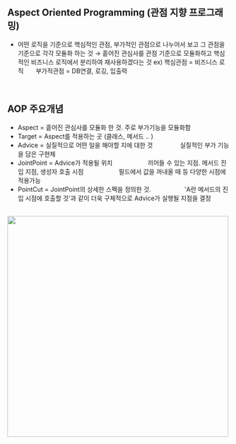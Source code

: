 <!-- --- --><!-- title: AOP 지원 --><!-- updated: 2022-12-11 08:59:24Z --><!-- created: 2022-12-08 06:14:41Z --><!-- latitude: 37.26357270 --><!-- longitude: 127.02860090 --><!-- altitude: 0.0000 --><!-- --- -->## Aspect Oriented Programming (관점 지향 프로그래밍)- 어떤 로직을 기준으로 핵심적인 관점, 부가적인 관점으로 나누어서 보고 그 관점을 기준으로 각각 모듈화 하는 것→ 흩어진 관심사를 관점 기준으로 모듈화하고 핵심적인 비즈니스 로직에서 분리하여 재사용하겠다는 것ex) 핵심관점 	= 비즈니스 로직&nbsp;&nbsp;&nbsp;&nbsp;&nbsp;&nbsp;부가적관점 	= DB연결, 로깅, 입출력<br>## AOP 주요개념- Aspect = 흩어진 관심사를 모듈화 한 것. 주로 부가기능을 모듈화함- Target = Aspect를 적용하는 곳 (클래스, 메서드 .. )- Advice = 실질적으로 어떤 일을 해야할 지에 대한 것&emsp;&emsp;&emsp;&nbsp;&nbsp;&nbsp;&nbsp;실질적인 부가 기능을 담은 구현체- JointPoint = Advice가 적용될 위치 &emsp;&emsp;&emsp;&emsp;&nbsp;&nbsp;&nbsp;&nbsp;&nbsp;끼어들 수 있는 지점. 메서드 진입 지점, 생성자 호출 시점&emsp;&emsp;&emsp;&emsp;&nbsp;&nbsp;&nbsp;&nbsp;&nbsp;필드에서 값을 꺼내올 때 등 다양한 시점에 적용가능- PointCut = JointPoint의 상세한 스펙을 정의한 것. &emsp;&emsp;&emsp;&emsp;&nbsp;&nbsp;&nbsp;&nbsp;'A란 메서드의 진입 시점에 호출할 것'과 같이 더욱 구체적으로 Advice가 실행될 지점을 결정<br><img src="/joplinRes/_resources/933ce60e444acf74c1e6adb8248bfa0e.png" width="500"/>